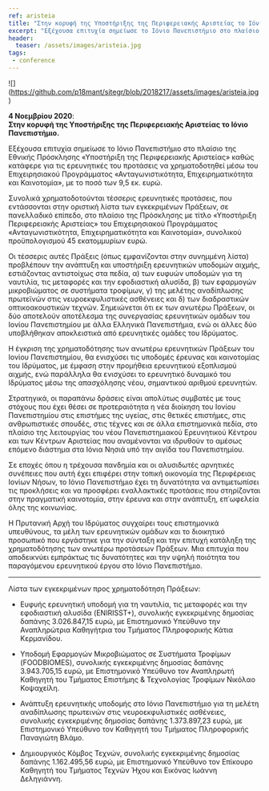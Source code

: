 ```yaml
---
ref: aristeia
title: "Στην κορυφή της Υποστήριξης της Περιφερειακής Αριστείας το Ιόνιο Πανεπιστήμιο. Χρηματοδοτείται με 9,5 εκατ. ευρώ για ερευνητικές του προτάσεις."
excerpt: "Εξέχουσα επιτυχία σημείωσε το Ιόνιο Πανεπιστήμιο στο πλαίσιο της Εθνικής Πρόσκλησης «Υποστήριξη της Περιφερειακής Αριστείας» καθώς κατάφερε για τις ερευνητικές του προτάσεις να χρηματοδοτηθεί μέσω του Επιχειρησιακού Προγράμματος «Ανταγωνιστικότητα, Επιχειρηματικότητα και Καινοτομία», με το ποσό των 9,5 εκ. ευρώ."
header:
  teaser: /assets/images/aristeia.jpg
tags:
 - conference
--- 
```

![] (https://github.com/p18mant/sitegr/blob/2018217/assets/images/aristeia.jpg)

**4 Νοεμβρίου 2020**:  
**Στην κορυφή της Υποστήριξης της Περιφερειακής Αριστείας το Ιόνιο Πανεπιστήμιο.**

Εξέχουσα επιτυχία σημείωσε το Ιόνιο Πανεπιστήμιο στο πλαίσιο της Εθνικής Πρόσκλησης «Υποστήριξη της Περιφερειακής Αριστείας» καθώς κατάφερε για τις ερευνητικές του προτάσεις να χρηματοδοτηθεί μέσω του Επιχειρησιακού Προγράμματος «Ανταγωνιστικότητα, Επιχειρηματικότητα και Καινοτομία», με το ποσό των 9,5 εκ. ευρώ.

Συνολικά χρηματοδοτούνται τέσσερις ερευνητικές προτάσεις, που εντάσσονται στην οριστική λίστα των εγκεκριμένων Πράξεων, σε πανελλαδικό επίπεδο, στο πλαίσιο της Πρόσκλησης με τίτλο «Υποστήριξη Περιφερειακής Αριστείας» του Επιχειρησιακού Προγράμματος «Ανταγωνιστικότητα, Επιχειρηματικότητα και Καινοτομία», συνολικού προϋπολογισμού 45 εκατομμυρίων ευρώ.

Οι τέσσερις αυτές Πράξεις (όπως εμφανίζονται στην συνημμένη λίστα) προβλέπουν την ανάπτυξη και υποστήριξη ερευνητικών υποδομών αιχμής, εστιάζοντας αντιστοίχως στα πεδία, α) των ευφυών υποδομών για τη ναυτιλία, τις μεταφορές και την εφοδιαστική αλυσίδα, β) των εφαρμογών μικροβιώματος σε συστήματα τροφίμων, γ) της μελέτης αναδίπλωσης πρωτεϊνών στις νευροεκφυλιστικές ασθένειες και δ) των διαδραστικών οπτικοακουστικών τεχνών. Σημειώνεται ότι εκ των ανωτέρω Πράξεων, οι δύο αποτελούν αποτέλεσμα της συνεργασίας ερευνητικών ομάδων του Ιονίου Πανεπιστημίου με άλλα Ελληνικά Πανεπιστήμια, ενώ οι άλλες δύο υποβλήθηκαν αποκλειστικά από ερευνητικές ομάδες του Ιδρύματος.

Η έγκριση της χρηματοδότησης των ανωτέρω ερευνητικών Πράξεων του Ιονίου Πανεπιστημίου, θα ενισχύσει τις υποδομές έρευνας και καινοτομίας του Ιδρύματος, με έμφαση στην προμήθεια ερευνητικού εξοπλισμού αιχμής, ενώ παράλληλα θα ενισχύσει το ερευνητικό δυναμικό του Ιδρύματος μέσω της απασχόλησης νέου, σημαντικού αριθμού ερευνητών.

Στρατηγικά, οι παραπάνω δράσεις είναι απολύτως συμβατές με τους στόχους που έχει θέσει σε προτεραιότητα η νέα διοίκηση του Ιονίου Πανεπιστημίου στις επιστήμες της υγείας, στις θετικές επιστήμες, στις ανθρωπιστικές σπουδές, στις τέχνες και σε άλλα επιστημονικά πεδία, στο πλαίσιο της λειτουργίας του νέου Πανεπιστημιακού Ερευνητικού Κέντρου και των Κέντρων Αριστείας που αναμένονται να ιδρυθούν το αμέσως επόμενο διάστημα στα Ιόνια Νησιά υπό την αιγίδα του Πανεπιστημίου.

Σε εποχές όπου η τρέχουσα πανδημία και οι αλυσιδωτές αρνητικές συνέπειες που αυτή έχει επιφέρει στην τοπική οικονομία της Περιφέρειας Ιονίων Νήσων, το Ιόνιο Πανεπιστήμιο έχει τη δυνατότητα να αντιμετωπίσει τις προκλήσεις και να προσφέρει εναλλακτικές προτάσεις που στηρίζονται στην πραγματική καινοτομία, στην έρευνα και στην ανάπτυξη, επ΄ωφελεία όλης της κοινωνίας.

Η Πρυτανική Αρχή του Ιδρύματος συγχαίρει τους επιστημονικά υπευθύνους, τα μέλη των ερευνητικών ομάδων και το διοικητικό προσωπικό που εργάστηκε για την σύνταξη και την επιτυχή κατάληξη της χρηματοδότησης των ανωτέρω προτάσεων Πράξεων. Μια επιτυχία που αποδεικνύει εμπράκτως τις δυνατότητες και την υψηλή ποιότητα του παραγόμενου ερευνητικού έργου στο Ιόνιο Πανεπιστήμιο.

----

Λίστα των εγκεκριμένων προς χρηματοδότηση Πράξεων:

- Ευφυής ερευνητική υποδομή για τη ναυτιλία, τις μεταφορές και την εφοδιαστική αλυσίδα (ENIRISST+), συνολικής εγκεκριμένης δημοσίας δαπάνης 3.026.847,15 ευρώ, με Επιστημονικό Υπεύθυνο την Αναπληρώτρια Καθηγήτρια του Τμήματος Πληροφορικής Κάτια Κερμανίδου.
 

- Υποδομή Εφαρμογών Μικροβιώματος σε Συστήματα Τροφίμων (FOODBIOMES), συνολικής εγκεκριμένης δημοσίας δαπάνης 3.943.705,15 ευρώ, με Επιστημονικό Υπεύθυνο τον Αναπληρωτή Καθηγητή του Τμήματος Επιστήμης & Τεχνολογίας Τροφίμων Νικόλαο Κοψαχείλη.
 

- Ανάπτυξη ερευνητικής υποδομής στο Ιόνιο Πανεπιστήμιο για τη μελέτη αναδίπλωσης πρωτεινών στις νευροεκφυλιστικές ασθένειες, συνολικής εγκεκριμένης δημοσίας δαπάνης 1.373.897,23 ευρώ, με Επιστημονικό Υπεύθυνο τον Καθηγητή του Τμήματος Πληροφορικής Παναγιώτη Βλάμο.
 

- Δημιουργικός Κόμβος Τεχνών, συνολικής εγκεκριμένης δημοσίας δαπάνης 1.162.495,56 ευρώ, με Επιστημονικό Υπεύθυνο τον Επίκουρο Καθηγητή του Τμήματος Τεχνών Ήχου και Εικόνας Ιωάννη Δεληγιάννη.
